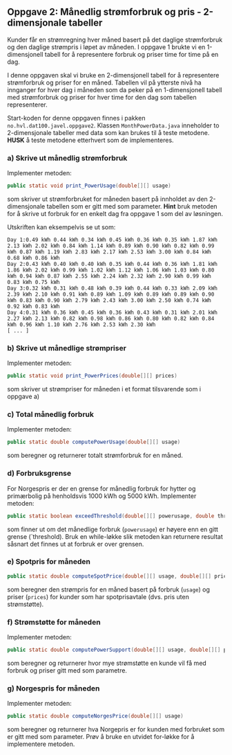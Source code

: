 ## Oppgave 2: Månedlig strømforbruk og pris - 2-dimensjonale tabeller

Kunder får en strømregning hver måned basert på det daglige strømforbruk og den daglige strømpris i løpet av måneden. I oppgave 1 brukte vi en 1-dimensjonell tabell for å representere forbruk og priser time for time på en dag.

I denne oppgaven skal vi bruke en 2-dimensjonell tabell for å representere strømforbruk og priser for en måned. Tabellen vil på ytterste nivå ha innganger for hver dag i måneden som da peker på en 1-dimensjonell tabell med strømforbruk og priser for hver time for den dag som tabellen representerer.

Start-koden for denne oppgaven finnes i pakken `no.hvl.dat100.javel.oppgave2`. Klassen `MonthPowerData.java` inneholder to 2-dimensjonale tabeller med data som kan brukes til å teste metodene. **HUSK** å teste metodene etterhvert som de implementeres.

### a) Skrive ut månedlig strømforbruk

Implementer metoden: 

```java
public static void print_PowerUsage(double[][] usage)
```

som skriver ut strømforbruket for måneden basert på innholdet av den 2-dimensjonale tabellen som er gitt med som parameter. **Hint** bruk metoden for å skrive ut forbruk for en enkelt dag fra oppgave 1 som del av løsningen.

Utskriften kan eksempelvis se ut som:

```
Day 1:0.49 kWh 0.44 kWh 0.34 kWh 0.45 kWh 0.36 kWh 0.35 kWh 1.87 kWh 2.13 kWh 2.02 kWh 0.84 kWh 1.14 kWh 0.89 kWh 0.90 kWh 0.82 kWh 0.99 kWh 0.87 kWh 1.19 kWh 2.83 kWh 2.17 kWh 2.53 kWh 3.00 kWh 0.84 kWh 0.68 kWh 0.86 kWh 
Day 2:0.43 kWh 0.40 kWh 0.40 kWh 0.35 kWh 0.44 kWh 0.36 kWh 1.81 kWh 1.86 kWh 2.02 kWh 0.99 kWh 1.02 kWh 1.12 kWh 1.06 kWh 1.03 kWh 0.80 kWh 0.94 kWh 0.87 kWh 2.55 kWh 2.24 kWh 2.32 kWh 2.90 kWh 0.99 kWh 0.83 kWh 0.75 kWh 
Day 3:0.32 kWh 0.31 kWh 0.48 kWh 0.39 kWh 0.44 kWh 0.33 kWh 2.09 kWh 2.39 kWh 2.10 kWh 0.91 kWh 0.89 kWh 1.09 kWh 0.89 kWh 0.89 kWh 0.90 kWh 0.83 kWh 0.90 kWh 2.79 kWh 2.43 kWh 3.00 kWh 2.50 kWh 0.74 kWh 0.92 kWh 0.83 kWh 
Day 4:0.31 kWh 0.36 kWh 0.45 kWh 0.36 kWh 0.43 kWh 0.31 kWh 2.01 kWh 2.27 kWh 2.13 kWh 0.82 kWh 0.98 kWh 0.86 kWh 0.80 kWh 0.82 kWh 0.84 kWh 0.96 kWh 1.10 kWh 2.76 kWh 2.53 kWh 2.30 kWh 
[ ... ]
```

### b) Skrive ut månedlige strømpriser

Implementer metoden:

```java
public static void print_PowerPrices(double[][] prices)
```

som skriver ut strømpriser for måneden i et format tilsvarende som i oppgave a)

### c) Total månedlig forbruk 

Implementer metoden:

```java
public static double computePowerUsage(double[][] usage)
```

som beregner og returnerer totalt strømforbruk for en måned.

### d) Forbruksgrense

For Norgespris er der en grense for månedlig forbruk for hytter og primærbolig på henholdsvis 1000 kWh og 5000 kWh. Implementer metoden:

```java
public static boolean exceedThreshold(double[][] powerusage, double threshold)
```

som finner ut om det månedlige forbruk (`powerusage`) er høyere enn en gitt grense (`threshold). Bruk en while-løkke slik metoden kan returnere resultat såsnart det finnes ut at forbruk er over grensen.

###  e) Spotpris for måneden

```java
public static double computeSpotPrice(double[][] usage, double[][] prices)
```

som beregner den strømpris for en måned basert på forbruk (`usage`) og priser (`prices`) for kunder som har spotprisavtale (dvs. pris uten strømstøtte).


### f) Strømstøtte for måneden

Implementer metoden:

```java
public static double computePowerSupport(double[][] usage, double[][] prices)
```

som beregner og returnerer hvor mye strømstøtte en kunde vil få med forbruk og priser gitt med som parametre.


### g) Norgespris for måneden

Implementer metoden:

```java
public static double computeNorgesPrice(double[][] usage)
```

som beregner og returnerer hva Norgepris er for kunden med forbruket som er gitt med som parameter. Prøv å bruke en utvidet for-løkke for å implementere metoden.



